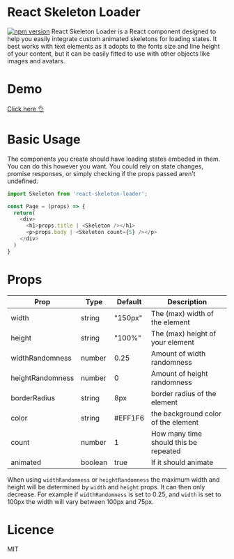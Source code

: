 # React Skeleton Loader

[![npm version](https://badge.fury.io/js/react-skeleton-loader.svg)](https://badge.fury.io/js/react-skeleton-loader)
React Skeleton Loader is a React component designed to help you easily integrate custom animated skeletons for loading states.
It best works with text elements as it adopts to the fonts size and line height of your content, but it can be easily fitted to use with other objects like images and avatars.

# Demo
[Click here 👌](https://henrykuzmick.github.io/react-skeleton-loader)

# Basic Usage

The components you create should have loading states embeded in them.
You can do this however you want. You could rely on state changes, promise responses, or simply checking if the props passed aren't undefined. 

```js
import Skeleton from 'react-skeleton-loader';

const Page = (props) => {
  return(
    <div>
      <h1>props.title | <Skeleton /></h1>
      <p>props.body | <Skeleton count={5} /></p>
    </div>
  )
}
```

# Props

| Prop             | Type    | Default | Description                           |
| ---------------- | ------- | ------- | ------------------------------------- |
| width            | string  | "150px" | The (max) width of the element        |
| height           | string  | "100%"  | The (max) height of your element      |
| widthRandomness  | number  | 0.25    | Amount of width randomness            |
| heightRandomness | number  | 0       | Amount of height randomness           |
| borderRadius     | string  | 8px     | border radius of the element          |
| color            | string  | #EFF1F6 | the background color of the element   |
| count            | number  | 1       | How many time should this be repeated |
| animated         | boolean | true    | If it should animate                  |

When using `widthRandomness` or `heightRandomness` the maximum width and height will be determined by `width` and `height` props.
It can then only decrease. For example if `widthRandomness` is set to 0.25, and `width` is set to 100px the width will vary between 100px and 75px.

# Licence

MIT